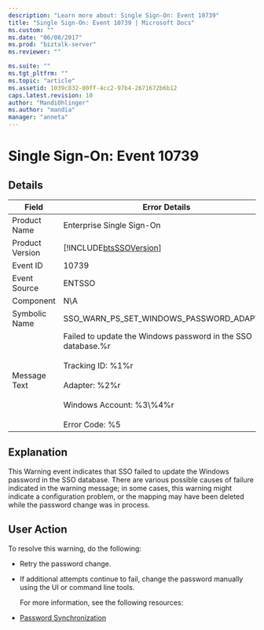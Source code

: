 ```yaml
---
description: "Learn more about: Single Sign-On: Event 10739"
title: "Single Sign-On: Event 10739 | Microsoft Docs"
ms.custom: ""
ms.date: "06/08/2017"
ms.prod: "biztalk-server"
ms.reviewer: ""

ms.suite: ""
ms.tgt_pltfrm: ""
ms.topic: "article"
ms.assetid: 1039c832-80ff-4cc2-97b4-2671672b6b12
caps.latest.revision: 10
author: "MandiOhlinger"
ms.author: "mandia"
manager: "anneta"
---
```

# Single Sign-On: Event 10739
## Details  

| Field | Error Details |
|-----------------|---------------------------------------------------------------------------------------------------------------------------------------------------------------------------------------|
|  Product Name   |                                                                               Enterprise Single Sign-On                                                                               |
| Product Version |                                                              [!INCLUDE[btsSSOVersion](../includes/btsssoversion-md.md)]                                                               |
|    Event ID     |                                                                                         10739                                                                                         |
|  Event Source   |                                                                                        ENTSSO                                                                                         |
|    Component    |                                                                                          N\A                                                                                          |
|  Symbolic Name  |                                                                       SSO_WARN_PS_SET_WINDOWS_PASSWORD_ADAPTER                                                                        |
|  Message Text   | Failed to update the Windows password in the SSO database.%r<br /><br /> Tracking ID: %1%r<br /><br /> Adapter: %2%r<br /><br /> Windows Account: %3\\%4%r<br /><br /> Error Code: %5 |

## Explanation  
 This Warning event indicates that SSO failed to update the Windows password in the SSO database. There are various possible causes of failure indicated in the warning message; in some cases, this warning might indicate a configuration problem, or the mapping may have been deleted while the password change was in process.  

## User Action  
 To resolve this warning, do the following:  

- Retry the password change.  

- If additional attempts continue to fail, change the password manually using the UI or command line tools.  

  For more information, see the following resources:  

- [Password Synchronization](../core/password-synchronization2.md)
